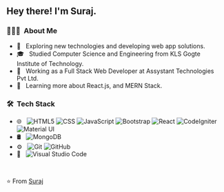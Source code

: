 <h2> Hey there! I'm Suraj.</h2>

<h3> 👨🏻‍💻 &nbsp;About Me </h3>

- 🤔 &nbsp; Exploring new technologies and developing web app solutions.
- 🎓 &nbsp; Studied Computer Science and Engineering from KLS Gogte Institute of Technology.
- 💼 &nbsp; Working as a Full Stack Web Developer at Assystant Technologies Pvt Ltd.
- 🌱 &nbsp; Learning more about React.js, and MERN Stack.

<h3> 🛠 &nbsp;Tech Stack</h3>

- 🌐 &nbsp;
  ![HTML5](https://img.shields.io/badge/-HTML5-333333?style=flat&logo=HTML5)
  ![CSS](https://img.shields.io/badge/-CSS-333333?style=flat&logo=CSS3&logoColor=1572B6)
  ![JavaScript](https://img.shields.io/badge/-JavaScript-333333?style=flat&logo=javascript)
  ![Bootstrap](https://img.shields.io/badge/-Bootstrap-333333?style=flat&logo=bootstrap&logoColor=563D7C)
  ![React](https://img.shields.io/badge/-React-333333?style=flat&logo=react)
  ![CodeIgniter](https://img.shields.io/badge/-CodeIgniter-333333?style=flat&logo=codeigniter)
  ![Material UI](https://img.shields.io/badge/-Material%20UI-333333?style=flat&logo=material-ui)
- 🛢 &nbsp;
  ![MongoDB](https://img.shields.io/badge/-MongoDB-333333?style=flat&logo=mongodb)
- ⚙️ &nbsp;
  ![Git](https://img.shields.io/badge/-Git-333333?style=flat&logo=git)
  ![GitHub](https://img.shields.io/badge/-GitHub-333333?style=flat&logo=github)
- 🔧 &nbsp;
  ![Visual Studio Code](https://img.shields.io/badge/-Visual%20Studio%20Code-333333?style=flat&logo=visual-studio-code&logoColor=007ACC)
<br/>

⭐️ From [Suraj](https://github.com/Rajput-Suraj)
